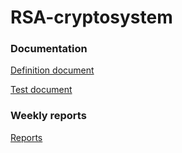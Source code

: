 # RSA-cryptosystem

### Documentation

[Definition document](https://github.com/LauriKajakko/RSA-cryptosystem/blob/main/Documentation/definition.md)

[Test document](https://github.com/LauriKajakko/RSA-cryptosystem/blob/main/Documentation/test_document.md)

### Weekly reports

[Reports](https://github.com/LauriKajakko/RSA-cryptosystem/tree/main/Documentation/reports)

